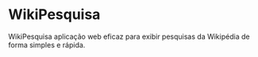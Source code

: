 # WikiPesquisa
WikiPesquisa aplicação web eficaz para exibir pesquisas da Wikipédia de forma simples e rápida.
